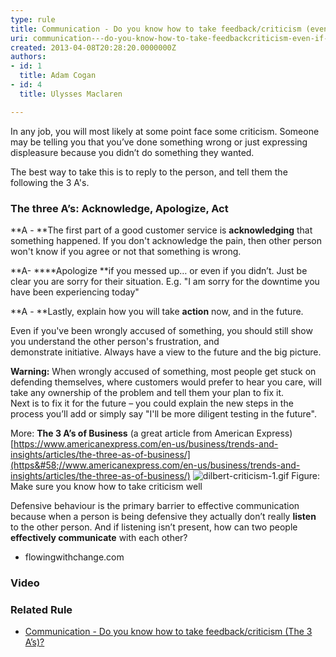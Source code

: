 ```yaml
---
type: rule
title: Communication - Do you know how to take feedback/criticism (even if it’s not your fault)?
uri: communication---do-you-know-how-to-take-feedbackcriticism-even-if-its-not-your-fault
created: 2013-04-08T20:28:20.0000000Z
authors:
- id: 1
  title: Adam Cogan
- id: 4
  title: Ulysses Maclaren

---
```


 
​​​​​​​​​In any job, you will most likely at some point face some criticism. Someone may be telling you that you’ve done something wrong or just expressing displeasure because you didn’t do something they wanted.
 
The best way to take this is to reply to the person, and tell them the following the 3 A's.

### The three A’s: ​Acknowledge, Apologize, Act ​​


**A - **The first part of a good customer service is **acknowledging** that something happened. If you don't acknowledge the pain, then other person won't know if you agree or not that something is wrong.

**A- ****Apologize **if you messed up… or even if you didn’t. Just be clear you are sorry for their situation. E.g. "I am sorry for the downtime you have been experiencing today"

**​A - **Lastly, explain how you will take     **action** now, and in the future.
​

Even if you've been wrongly accused of something, you should still show you understand the other person's frustration, and demonstrate initiative. Always have a view to the future and the big picture.

**Warning:** When wrongly accused of something, most people get stuck on defending themselves, where customers would prefer to hear you care, will take any ownership of the problem and tell them your plan to fix it.     
Next is to fix it for the future – you could explain the new steps in the process you’ll add or simply say "I'll be more diligent testing in the future".

More:     **The 3 A’s of Business** (a great article from American Express)
[https://www.americanexpress.com/en-us/business/trends-and-insights/articles/the-three-as-of-business/​](https&#58;//www.americanexpress.com/en-us/business/trends-and-insights/articles/the-three-as-of-business/)
![dilbert-criticism-1.gif](/PublishingImages/dilbert-criticism-1.gif)
Figure: Make sure you know how to take criticism well

Defensive behaviour is the primary barrier to effective communication because when a person is being defensive they actually don’t really     **listen** to the other person. And if listening isn’t present, how can two people     **effectively communicate** with each other?

- flowingwithchange.com​




### Video​








### ​​​Re​​lated Rule​​


- [Communication - Do you know how to take feedback/criticism (The 3 A’s)?](/_layouts/15/FIXUPREDIRECT.ASPX?WebId=3dfc0e07-e23a-4cbb-aac2-e778b71166a2&amp;TermSetId=07da3ddf-0924-4cd2-a6d4-a4809ae20160&amp;TermId=b5fd502e-4e23-458f-97f6-f5c5136eb3c5)



